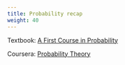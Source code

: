 ```yaml
---
title: Probability recap
weight: 40
---
```


Textbook: [A First Course in Probability](https://www.zotero.org/dafuzhu123/collections/R28S2AQK/items/GK2AK346/reader)

Coursera: [Probability Theory](https://www.coursera.org/learn/probability-theory-foundation-for-data-science)

